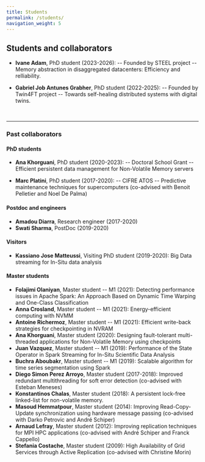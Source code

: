 ```yaml
---
title: Students
permalink: /students/
navigation_weight: 5
---
```



## Students and collaborators

- **Ivane Adam**, PhD student (2023-2026): -- Founded by STEEL project -- Memory abstraction in disaggregated datacenters: Efficiency and relliability. 

- **Gabriel Job Antunes Grabher**, PhD student (2022-2025): -- Founded by Twin4FT project -- Towards self-healing distributed systems with digital twins.
  
<br>

-----
  
### Past collaborators 


#### PhD students

- **Ana Khorguani**, PhD student (2020-2023): -- Doctoral School Grant -- Efficient persistent data management for Non-Volatile Memory servers

- **Marc Platini**, PhD student (2017-2020): -- CIFRE ATOS --
  Predictive maintenance techniques for supercomputers (co-advised
  with Benoit Pelletier and Noel De Palma)

#### Postdoc and engineers

- **Amadou Diarra**, Research engineer (2017-2020)
- **Swati Sharma**, PostDoc (2019-2020)

#### Visitors

- **Kassiano Jose Matteussi**, Visiting PhD student (2019-2020): Big Data streaming for In-Situ data analysis

#### Master students

- **Folajimi Olaniyan**, Master student -- M1 (2021): Detecting performance issues in Apache Spark: An Approach Based on Dynamic Time Warping and One-Class Classification
- **Anna Crosland**, Master student -- M1 (2021): Energy-efficient computing with NVMM
- **Antoine Richermoz**, Master student -- M1 (2021): Efficient write-back strategies for checkpointing in NVRAM
- **Ana Khorguani**, Master student (2020): Designing fault-tolerant multi-threaded applications for Non-Volatile Memory using checkpoints
- **Juan Vazquez**, Master student -- M1 (2019): Performance of the State Operator in Spark Streaming for In-Situ Scientific Data Analysis
- **Buchra Aboubakr**, Master student -- M1 (2019): Scalable algorithm for time series segmentation using Spark
- **Diego Simon Perez Arroyo**, Master student (2017-2018): Improved
  redundant multithreading for soft error detection (co-advised with
  Esteban Meneses)
- **Konstantinos Chalas**, Master student (2018): A persistent
lock-free linked-list for non-volatile memory.
- **Masoud Hemmatpour**, Master student (2014): Improving
  Read-Copy-Update synchronization using hardware message passing
  (co-advised with Darko Petrovic and André Schiper)
- **Arnaud Lefray**, Master student (2012): Improving replication
  techniques for MPI HPC applications (co-advised with André Schiper
  and Franck Cappello)
- **Stefania Costache**, Master student (2009): High Availability of
  Grid Services through Active Replication (co-advised with Christine Morin)


